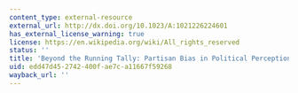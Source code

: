 ```yaml
---
content_type: external-resource
external_url: http://dx.doi.org/10.1023/A:1021226224601
has_external_license_warning: true
license: https://en.wikipedia.org/wiki/All_rights_reserved
status: ''
title: 'Beyond the Running Tally: Partisan Bias in Political Perceptions'
uid: edd47d45-2742-400f-ae7c-a11667f59268
wayback_url: ''
---
```

